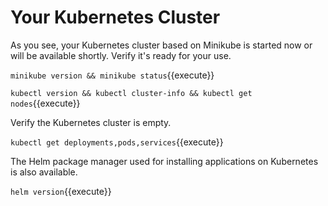 # Your Kubernetes Cluster #

As you see, your Kubernetes cluster based on Minikube is started now or will be available shortly. Verify it's ready for your use.

`minikube version && minikube status`{{execute}}

`kubectl version && kubectl cluster-info && kubectl get nodes`{{execute}}

Verify the Kubernetes cluster is empty.

`kubectl get deployments,pods,services`{{execute}}

The Helm package manager used for installing applications on Kubernetes is also available.

`helm version`{{execute}}
